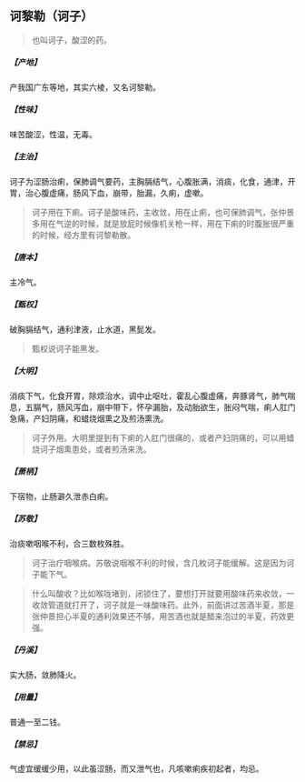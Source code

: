## 诃黎勒（诃子）

> 也叫诃子，酸涩的药。

##### 【产地】
产我国广东等地，其实六棱，又名诃黎勒。
##### 【性味】
味苦酸涩，性温，无毒。
##### 【主治】
诃子为涩肠治痢，保肺调气要药，主胸膈结气，心腹胀满，消痰，化食，通津，开胃，治心腹虚痛，肠风下血，崩带，胎漏，久痢，虚嗽。

> 诃子用在下痢。诃子是酸味药，主收敛，用在止痢，也可保肺调气，张仲景多用在气逆的时候，就是放屁时候像机关枪一样，用在下痢的时腹胀很严重的时候，经方里有诃黎勒散。

##### 【唐本】
主冷气。
##### 【甄权】
破胸膈结气，通利津液，止水道，黑髭发。

> 甄权说诃子能黑发。

##### 【大明】
消痰下气，化食开胃，除烦治水，调中止呕吐，霍乱心腹虚痛，奔豚肾气，肺气喘息，五膈气，肠风泻血，崩中带下，怀孕漏胎，及动胎欲生，胀闷气喘，痢人肛门急痛，产妇阴痛，和蜡烧烟熏之及煎汤熏洗。

> 诃子外用。大明里提到有下痢的人肛门很痛的，或者产妇阴痛的，可以用蜡烧诃子烟熏患处，或者煎汤来洗。

##### 【萧柄】
下宿物，止肠澼久泄赤白痢。
##### 【苏敬】
治痰嗽咽喉不利，合三数枚殊胜。

> 诃子治疗咽喉病。苏敬说咽喉不利的时候，含几枚诃子能缓解。这是因为诃子能下气。

> 什么叫酸收？比如喉咙堵到，闭锁住了，要想打开就要用酸味药来收敛，一收敛管道就打开了，诃子就是一味酸味药。此外，前面讲过苦酒半夏，那是张仲景担心半夏的通利效果还不够，用苦酒也就是醋来泡过的半夏，药效更强。

##### 【丹溪】
实大肠，敛肺降火。
##### 【用量】
普通一至二钱。
##### 【禁忌】
气虚宜缓缓少用，以此虽涩肠，而又泄气也，凡咳嗽痢疾初起者，均忌。